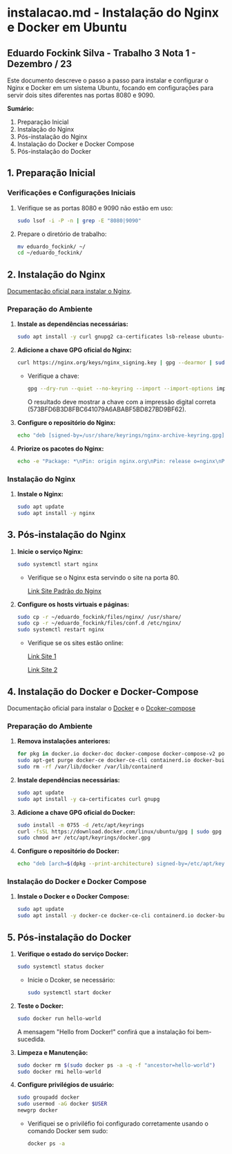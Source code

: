 # instalacao.md - Instalação do Nginx e Docker em Ubuntu

## Eduardo Fockink Silva - Trabalho 3 Nota 1 - Dezembro / 23

Este documento descreve o passo a passo para instalar e configurar o Nginx e Docker em um sistema Ubuntu, focando em configurações para servir dois sites diferentes nas portas 8080 e 9090.

**Sumário:**

1. Preparação Inicial
2. Instalação do Nginx
3. Pós-instalação do Nginx
4. Instalação do Docker e Docker Compose
5. Pós-instalação do Docker

## 1. Preparação Inicial

### Verificações e Configurações Iniciais

1. Verifique se as portas 8080 e 9090 não estão em uso:

    ```bash
    sudo lsof -i -P -n | grep -E "8080|9090"
    ```

2. Prepare o diretório de trabalho:

    ```bash
    mv eduardo_fockink/ ~/
    cd ~/eduardo_fockink/
    ```

## 2. Instalação do Nginx

[Documentação oficial para instalar o Nginx](https://nginx.org/en/linux_packages.html#Ubuntu).

### Preparação do Ambiente

1. **Instale as dependências necessárias:**
    ```bash
    sudo apt install -y curl gnupg2 ca-certificates lsb-release ubuntu-keyring
    ```

2. **Adicione a chave GPG oficial do Nginx:** 
    ```bash
    curl https://nginx.org/keys/nginx_signing.key | gpg --dearmor | sudo tee /usr/share/keyrings/nginx-archive-keyring.gpg >/dev/null
    ```

    - Verifique a chave:

        ```bash
        gpg --dry-run --quiet --no-keyring --import --import-options import-show /usr/share/keyrings/nginx-archive-keyring.gpg
        ```

        O resultado deve mostrar a chave com a impressão digital correta (573BFD6B3D8FBC641079A6ABABF5BD827BD9BF62).

3. **Configure o repositório do Nginx:**

    ```bash
    echo "deb [signed-by=/usr/share/keyrings/nginx-archive-keyring.gpg] http://nginx.org/packages/ubuntu `lsb_release -cs` nginx" | sudo tee /etc/apt/sources.list.d/nginx.list
    ```

4. **Priorize os pacotes do Nginx:**

    ```bash
    echo -e "Package: *\nPin: origin nginx.org\nPin: release o=nginx\nPin-Priority: 900\n" | sudo tee /etc/apt/preferences.d/99nginx
    ```

### Instalação do Nginx

1. **Instale o Nginx:**

    ```bash
    sudo apt update
    sudo apt install -y nginx
    ```

## 3. Pós-instalação do Nginx


1. **Inicie o serviço Nginx:**

    ```bash
    sudo systemctl start nginx
    ```

    - Verifique se o Nginx esta servindo o site na porta 80.

        [Link Site Padrão do Nginx](http://localhost:80/)


2. **Configure os hosts virtuais e páginas:**

    ```bash
    sudo cp -r ~/eduardo_fockink/files/nginx/ /usr/share/
    sudo cp -r ~/eduardo_fockink/files/conf.d /etc/nginx/
    sudo systemctl restart nginx
    ```

    - Verifique se os sites estão online:

        [Link Site 1](http://localhost:8080/)

        [Link Site 2](http://localhost:9090/)

## 4. Instalação do Docker e Docker-Compose

Documentação oficial para instalar o [Docker](https://docs.docker.com/engine/install/ubuntu/) e o [Dcoker-compose](https://docs.docker.com/compose/install/)

### Preparação do Ambiente

1. **Remova instalações anteriores:**

    ```bash
    for pkg in docker.io docker-doc docker-compose docker-compose-v2 podman-docker containerd runc; do sudo apt-get remove $pkg; done
    sudo apt-get purge docker-ce docker-ce-cli containerd.io docker-buildx-plugin docker-compose docker-compose-plugin docker-ce-rootless-extras
    sudo rm -rf /var/lib/docker /var/lib/containerd
    ```

2. **Instale dependências necessárias:**

    ```bash
    sudo apt update
    sudo apt install -y ca-certificates curl gnupg
    ```

3. **Adicione a chave GPG oficial do Docker:**

    ```bash
    sudo install -m 0755 -d /etc/apt/keyrings
    curl -fsSL https://download.docker.com/linux/ubuntu/gpg | sudo gpg --dearmor -o /etc/apt/keyrings/docker.gpg
    sudo chmod a+r /etc/apt/keyrings/docker.gpg
    ```

4. **Configure o repositório do Docker:**

    ```bash
    echo "deb [arch=$(dpkg --print-architecture) signed-by=/etc/apt/keyrings/docker.gpg] https://download.docker.com/linux/ubuntu $(. /etc/os-release && echo "$VERSION_CODENAME") stable" | sudo tee /etc/apt/sources.list.d/docker.list > /dev/null
    ```

### Instalação do Docker e Docker Compose

1. **Instale o Docker e o Docker Compose:**

    ```bash
    sudo apt update
    sudo apt install -y docker-ce docker-ce-cli containerd.io docker-buildx-plugin docker-compose docker-compose-plugin
    ```

## 5. Pós-instalação do Docker

1. **Verifique o estado do serviço Docker:**

    ```bash
    sudo systemctl status docker
    ```

   - Inicie o Dcoker, se necessário:

        ```bash
        sudo systemctl start docker
        ```

2. **Teste o Docker:**

    ```bash
    sudo docker run hello-world
    ```

    A mensagem "Hello from Docker!" confirá que a instalação foi bem-sucedida.

3. **Limpeza e Manutenção:**

    ```bash
    sudo docker rm $(sudo docker ps -a -q -f "ancestor=hello-world")
    sudo docker rmi hello-world
    ```

4. **Configure privilégios de usuário:**

    ```bash
    sudo groupadd docker
    sudo usermod -aG docker $USER
    newgrp docker
    ```

    - Verifiquei se o priviléfio foi configurado corretamente usando o comando Docker sem sudo:

        ```bash
        docker ps -a
        ```


